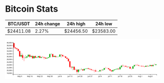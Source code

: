 # Bitcoin Stats

BTC/USDT|24h change|24h high|24h low|
|---|---|---|---|
|$24411.08|2.27%|$24456.50|$23583.00|

<img src="./chart.svg">
